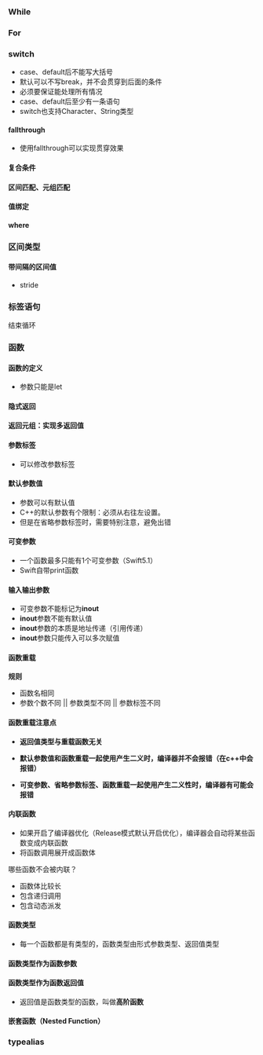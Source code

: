 ### While

### For

### switch

- case、default后不能写大括号
- 默认可以不写break，并不会贯穿到后面的条件
- 必须要保证能处理所有情况
- case、default后至少有一条语句
- switch也支持Character、String类型

#### fallthrough

- 使用fallthrough可以实现贯穿效果

#### 复合条件

#### 区间匹配、元组匹配

#### 值绑定

#### where

### 区间类型

#### 带间隔的区间值

- stride

### 标签语句

结束循环

### 函数

#### 函数的定义

- 参数只能是let

#### 隐式返回

#### 返回元组：实现多返回值

#### 参数标签

- 可以修改参数标签

#### 默认参数值

- 参数可以有默认值
- C++的默认参数有个限制：必须从右往左设置。
- 但是在省略参数标签时，需要特别注意，避免出错

#### 可变参数

- 一个函数最多只能有1个可变参数（Swift5.1）
- Swift自带print函数

#### 输入输出参数

- 可变参数不能标记为**inout**
- **inout**参数不能有默认值
- **inout**参数的本质是地址传递（引用传递）
- **inout**参数只能传入可以多次赋值

#### 函数重载

**规则**

- 函数名相同
- 参数个数不同 || 参数类型不同 || 参数标签不同

#### 函数重载注意点

- **返回值类型与重载函数无关**

- **默认参数值和函数重载一起使用产生二义时，编译器并不会报错（在c++中会报错）**
- **可变参数、省略参数标签、函数重载一起使用产生二义性时，编译器有可能会报错**

#### 内联函数

- 如果开启了编译器优化（Release模式默认开启优化），编译器会自动将某些函数变成内联函数
- 将函数调用展开成函数体

哪些函数不会被内联？

- 函数体比较长
- 包含递归调用
- 包含动态派发

#### 函数类型

-  每一个函数都是有类型的，函数类型由形式参数类型、返回值类型

#### 函数类型作为函数参数

#### 函数类型作为函数返回值 

- 返回值是函数类型的函数，叫做**高阶函数**

#### 嵌套函数（Nested Function）

### typealias